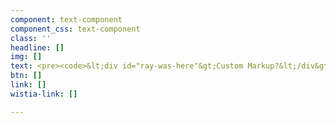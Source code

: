 ```yaml
---
component: text-component
component_css: text-component
class: ''
headline: []
img: []
text: <pre><code>&lt;div id="ray-was-here"&gt;Custom Markup?&lt;/div&gt;</code></pre>
btn: []
link: []
wistia-link: []

---
```

